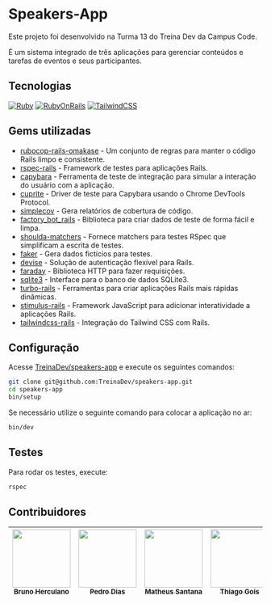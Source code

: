 # Speakers-App

Este projeto foi desenvolvido na Turma 13 do Treina Dev da Campus Code.

É um sistema integrado de três aplicações para gerenciar conteúdos e tarefas de eventos e seus participantes.

## Tecnologias

[![Ruby][Ruby-badge]][Ruby-url]
[![RubyOnRails][RubyOnRails-badge]][RubyOnRails-url]
[![TailwindCSS][Tailwind-badge]][Tailwind-url]

## Gems utilizadas

- [rubocop-rails-omakase](https://github.com/rubocop/rubocop-rails) - Um conjunto de regras para manter o código Rails limpo e consistente.
- [rspec-rails](https://github.com/rspec/rspec-rails) - Framework de testes para aplicações Rails.
- [capybara](https://github.com/teamcapybara/capybara) - Ferramenta de teste de integração para simular a interação do usuário com a aplicação.
- [cuprite](https://github.com/rubycdp/cuprite) - Driver de teste para Capybara usando o Chrome DevTools Protocol.
- [simplecov](https://github.com/simplecov-ruby/simplecov) - Gera relatórios de cobertura de código.
- [factory_bot_rails](https://github.com/thoughtbot/factory_bot_rails) - Biblioteca para criar dados de teste de forma fácil e limpa.
- [shoulda-matchers](https://github.com/thoughtbot/shoulda-matchers) - Fornece matchers para testes RSpec que simplificam a escrita de testes.
- [faker](https://github.com/faker-ruby/faker) - Gera dados fictícios para testes.
- [devise](https://github.com/heartcombo/devise) - Solução de autenticação flexível para Rails.
- [faraday](https://github.com/lostisland/faraday) - Biblioteca HTTP para fazer requisições.
- [sqlite3](https://github.com/sparklemotion/sqlite3-ruby) - Interface para o banco de dados SQLite3.
- [turbo-rails](https://github.com/hotwired/turbo-rails) - Ferramentas para criar aplicações Rails mais rápidas dinâmicas.
- [stimulus-rails](https://github.com/hotwired/stimulus-rails) - Framework JavaScript para adicionar interatividade a aplicações Rails.
- [tailwindcss-rails](https://github.com/rails/tailwindcss-rails) - Integração do Tailwind CSS com Rails.

## Configuração

Acesse [TreinaDev/speakers-app](https://github.com/TreinaDev/speakers-app) e execute os seguintes comandos:

```sh
git clone git@github.com:TreinaDev/speakers-app.git
cd speakers-app
bin/setup
```

Se necessário utilize o seguinte comando para colocar a aplicação no ar:

```sh
bin/dev
```

## Testes

Para rodar os testes, execute:

```sh
rspec
```

## Contribuidores

[<img src="https://avatars.githubusercontent.com/u/162291567" width=115 > <br> <sub> Bruno Herculano </sub>](https://github.com/Bruno-H-Terto)|[<img src="https://avatars.githubusercontent.com/u/126020568?v=4" width=115 > <br> <sub> Pedro Dias </sub>](https://github.com/PedroD98)|[<img src="https://avatars.githubusercontent.com/u/83383321?v=4" width=115 > <br> <sub> Matheus Santana </sub>](https://github.com/matheusfsantana)|[<img src="https://avatars.githubusercontent.com/u/104660897?v=4" width=115 > <br> <sub> Thiago Gois </sub>](https://github.com/ThiagoGois1011)|[<img src="https://avatars.githubusercontent.com/u/144969255?v=4" width=115 > <br> <sub> Lucas Caetano </sub>](https://github.com/caetano-lucas)| 
| :---: | :---: | :---: | :---: | :---: |

<!-- MARKDOWN LINKS & IMAGES -->
[Ruby-badge]: https://img.shields.io/static/v1?label=Ruby&message=3.2.2&color=red&style=for-the-badge&logo=ruby
[Ruby-url]: https://www.ruby-lang.org/en/news/2023/03/30/ruby-3-2-2-released/
[RubyOnRails-badge]: https://img.shields.io/static/v1?label=Ruby%20On%20Rails&message=8.0.1&color=red&style=for-the-badge&logo=rubyonrails
[RubyOnRails-url]: https://rubyonrails.org/2023/11/10/Rails-7-1-2-has-been-released
[Tailwind-badge]: https://img.shields.io/badge/tailwindcss-%2338B2AC.svg?style=for-the-badge&logo=tailwind-css&logoColor=white
[Tailwind-url]: https://tailwindcss.com/
